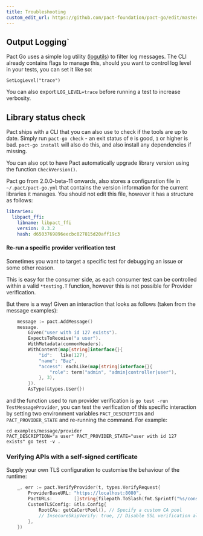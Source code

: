 ```yaml
---
title: Troubleshooting
custom_edit_url: https://github.com/pact-foundation/pact-go/edit/master/docs/troubleshooting.md
---
```

<!-- This file has been synced from the pact-foundation/pact-go repository. Please do not edit it directly. The URL of the source file can be found in the custom_edit_url value above -->

## Output Logging`

Pact Go uses a simple log utility ([logutils](https://github.com/hashicorp/logutils))
to filter log messages. The CLI already contains flags to manage this,
should you want to control log level in your tests, you can set it like so:

```
SetLogLevel("trace")
```

You can also export `LOG_LEVEL=trace` before running a test to increase verbosity.

## Library status check

Pact ships with a CLI that you can also use to check if the tools are up to date. Simply run `pact-go check` - an exit status of `0` is good, `1` or higher is bad. `pact-go install` will also do this, and also install any dependencies if missing.

You can also opt to have Pact automatically upgrade library version using the function `CheckVersion()`.

Pact go from 2.0.0-beta-11 onwards, also stores a configuration file in `~/.pact/pact-go.yml` that contains the version information for the current libraries it manages. You should not edit this file, however it has a structure as follows:

```yaml
libraries:
  libpact_ffi:
    libname: libpact_ffi
    version: 0.3.2
    hash: d6503769896eecbc027815d20aff19c3
```

#### Re-run a specific provider verification test

Sometimes you want to target a specific test for debugging an issue or some other reason.

This is easy for the consumer side, as each consumer test can be controlled
within a valid `*testing.T` function, however this is not possible for Provider verification.

But there is a way! Given an interaction that looks as follows (taken from the message examples):

```go
	message := pact.AddMessage()
	message.
		Given("user with id 127 exists").
		ExpectsToReceive("a user").
		WithMetadata(commonHeaders).
		WithContent(map[string]interface{}{
			"id":   like(127),
			"name": "Baz",
			"access": eachLike(map[string]interface{}{
				"role": term("admin", "admin|controller|user"),
			}, 3),
		}).
		AsType(&types.User{})
```

and the function used to run provider verification is `go test -run TestMessageProvider`, you can test the verification of this specific interaction by setting two environment variables `PACT_DESCRIPTION` and `PACT_PROVIDER_STATE` and re-running the command. For example:

```
cd examples/message/provider
PACT_DESCRIPTION="a user" PACT_PROVIDER_STATE="user with id 127 exists" go test -v .
```

### Verifying APIs with a self-signed certificate

Supply your own TLS configuration to customise the behaviour of the runtime:

```go
	_, err := pact.VerifyProvider(t, types.VerifyRequest{
		ProviderBaseURL: "https://localhost:8080",
		PactURLs:        []string{filepath.ToSlash(fmt.Sprintf("%s/consumer-selfsignedtls.json", pactDir))},
		CustomTLSConfig: &tls.Config{
			RootCAs: getCaCertPool(), // Specify a custom CA pool
			// InsecureSkipVerify: true, // Disable SSL verification altogether
		},
	})
```
